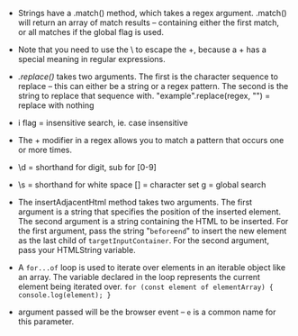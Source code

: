 - Strings have a .match() method, which takes a regex argument. .match() will return an array of match results – containing either the first match, or all matches if the global flag is used.

- Note that you need to use the \ to escape the +, because a + has a special meaning in regular expressions.
- _.replace()_ takes two arguments. The first is the character sequence to replace – this can either be a string or a regex pattern. The second is the string to replace that sequence with. "example".replace(regex, "") = replace with nothing
- i flag = insensitive search, ie. case insensitive
- The + modifier in a regex allows you to match a pattern that occurs one or more times.
- \d = shorthand for digit, sub for [0-9]
- \s = shorthand for white space [] = character set g = global search

- The insertAdjacentHtml method takes two arguments. The first argument is a string that specifies the position of the inserted element. The second argument is a string containing the HTML to be inserted.
For the first argument, pass the string "`beforeend`" to insert the new element as the last child of `targetInputContainer`.
For the second argument, pass your HTMLString variable.

- A `for...of` loop is used to iterate over elements in an iterable object like an array. The variable declared in the loop represents the current element being iterated over.
  ``for (const element of elementArray) {
  console.log(element);
}``

- argument passed will be the browser event – `e` is a common name for this parameter.